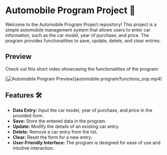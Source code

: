 # Automobile Program Project 🚗

Welcome to the Automobile Program Project repository! This project is a simple automobile management system that allows users to enter car information, such as the car model, year of purchase, and price. The program provides functionalities to save, update, delete, and clear entries.

## Preview

Check out this short video showcasing the functionalities of the program:

[![Automobile Program Preview](video_thumbnail.png)](automobile program/functions_oop.mp4)

## Features 🛠️

- **Data Entry:** Input the car model, year of purchase, and price in the provided form.
- **Save:** Store the entered data in the program.
- **Update:** Modify the details of an existing car entry.
- **Delete:** Remove a car entry from the list.
- **Clear:** Reset the form for a new entry.
- **User-Friendly Interface:** The program is designed for ease of use and intuitive interaction.

